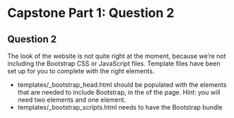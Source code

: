 # Capstone Part 1: Question 2

## Question 2
The look of the website is not quite right at the moment, because we’re not including the Bootstrap CSS or JavaScript files. Template files have been set up for you to complete with the right elements.
- templates/_bootstrap_head.html should be populated with the elements that are needed to include Bootstrap, in the <head> of the page. Hint: you will need two <meta> elements and one <link> element.
- templates/_bootstrap_scripts.html needs to have the Bootstrap bundle <script> element added to it.
- templates/base.html needs to have a container <div> added around the {% block content %}{% endblock %} template tags. It should be a fluid container and have a padding top of size 3.

The Bootstrap documentation will help you here:
- Starter template
- Containers
- Spacing

# Expected Output
You should see the following page when loading Movie Night in the browser.

![loading Movie Night in the browsert](question-img-output.png)

- START DEV SERVER

View Movie Night
Your code should pass all of the unit tests.


## Task
```html
<!doctype html>
<html lang="en">
<head>
    {% include "_bootstrap_head.html" %}
    <title>{% block title %}{% if title %}{{ title }}{% else %}Movie Night{% endif %}{% endblock %}</title>
    <style>
        body {
            background: #f0f7ee;
        }

        .navbar.bg-dark {
            background-color: #273e47 !important;
        }

        .movie {
            color: #ff784f;
        }

        .night {
            color: #279af1;
        }
    </style>
</head>
<body>
{% include "_navbar.html" %}
    {% block content %}
    {% endblock %}
{% include "_bootstrap_scripts.html" %}
{% block scripts %}
{% endblock %}
</body>
</html>
```

## Solution
```html
<!-- _bootstrap_head.html -->

<meta charset="utf-8">
<meta name="viewport" content="width=device-width, initial-scale=1">
<link href="https://cdn.jsdelivr.net/npm/bootstrap@5.1.1/dist/css/bootstrap.min.css" rel="stylesheet"
      integrity="sha384-F3w7mX95PdgyTmZZMECAngseQB83DfGTowi0iMjiWaeVhAn4FJkqJByhZMI3AhiU" crossorigin="anonymous">
```
- Use UTF-8 as the website’s character encoding.
- Set up the viewport for responsive design.
- Include Bootstrap in the <head> of the page.


```html
<!-- _bootstrap_scripts.html -->

<script src="https://cdn.jsdelivr.net/npm/bootstrap@5.1.1/dist/js/bootstrap.bundle.min.js"
        integrity="sha384-/bQdsTh/da6pkI1MST/rWKFNjaCP5gBSY4sEBT38Q/9RBh9AH40zEOg7Hlq2THRZ"
        crossorigin="anonymous">
</script>
```

```
- Add the <script> that includes the Bootstrap bundle for the Django project.
base
```

```html
<!-- base.html -->

<!-- Existing code omitted -->

<body>
{% include "_navbar.html" %}
<div class="container-fluid pt-3">
    {% block content %}
    {% endblock %}
</div>
{% include "_bootstrap_scripts.html" %}
{% block scripts %}
{% endblock %}
</body>
```

In the <body> tag, create a <div> around the block content.
Assign the classes container-fluid and pt-3 to the <div>.
